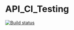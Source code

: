 # API_CI_Testing
[![Build status](https://ci.appveyor.com/api/projects/status/quor4r78m6jtay5r?svg=true)](https://ci.appveyor.com/project/Sergey-Zhuravlev-Test/api-ci-testing)
